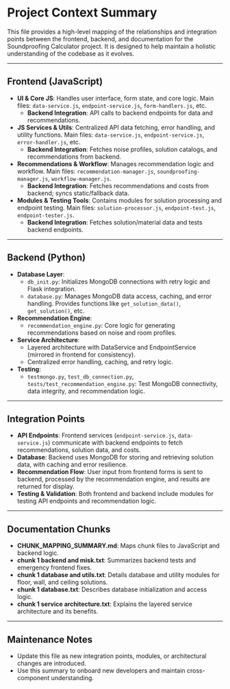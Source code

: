 # Project Context Summary

This file provides a high-level mapping of the relationships and integration points between the frontend, backend, and documentation for the Soundproofing Calculator project. It is designed to help maintain a holistic understanding of the codebase as it evolves.

---

## Frontend (JavaScript)
- **UI & Core JS**: Handles user interface, form state, and core logic. Main files: `data-service.js`, `endpoint-service.js`, `form-handlers.js`, etc.
  - **Backend Integration**: API calls to backend endpoints for data and recommendations.
- **JS Services & Utils**: Centralized API data fetching, error handling, and utility functions. Main files: `data-service.js`, `endpoint-service.js`, `error-handler.js`, etc.
  - **Backend Integration**: Fetches noise profiles, solution catalogs, and recommendations from backend.
- **Recommendations & Workflow**: Manages recommendation logic and workflow. Main files: `recommendation-manager.js`, `soundproofing-manager.js`, `workflow-manager.js`.
  - **Backend Integration**: Fetches recommendations and costs from backend; syncs static/fallback data.
- **Modules & Testing Tools**: Contains modules for solution processing and endpoint testing. Main files: `solution-processor.js`, `endpoint-test.js`, `endpoint-tester.js`.
  - **Backend Integration**: Fetches solution/material data and tests backend endpoints.

---

## Backend (Python)
- **Database Layer**:
  - `db_init.py`: Initializes MongoDB connections with retry logic and Flask integration.
  - `database.py`: Manages MongoDB data access, caching, and error handling. Provides functions like `get_solution_data()`, `get_solution()`, etc.
- **Recommendation Engine**:
  - `recommendation_engine.py`: Core logic for generating recommendations based on noise and room profiles.
- **Service Architecture**:
  - Layered architecture with DataService and EndpointService (mirrored in frontend for consistency).
  - Centralized error handling, caching, and retry logic.
- **Testing**:
  - `testmongo.py`, `test_db_connection.py`, `tests/test_recommendation_engine.py`: Test MongoDB connectivity, data integrity, and recommendation logic.

---

## Integration Points
- **API Endpoints**: Frontend services (`endpoint-service.js`, `data-service.js`) communicate with backend endpoints to fetch recommendations, solution data, and costs.
- **Database**: Backend uses MongoDB for storing and retrieving solution data, with caching and error resilience.
- **Recommendation Flow**: User input from frontend forms is sent to backend, processed by the recommendation engine, and results are returned for display.
- **Testing & Validation**: Both frontend and backend include modules for testing API endpoints and recommendation logic.

---

## Documentation Chunks
- **CHUNK_MAPPING_SUMMARY.md**: Maps chunk files to JavaScript and backend logic.
- **chunk 1 backend and misk.txt**: Summarizes backend tests and emergency frontend fixes.
- **chunk 1 database and utils.txt**: Details database and utility modules for floor, wall, and ceiling solutions.
- **chunk 1 database.txt**: Describes database initialization and access logic.
- **chunk 1 service architecture.txt**: Explains the layered service architecture and its benefits.

---

## Maintenance Notes
- Update this file as new integration points, modules, or architectural changes are introduced.
- Use this summary to onboard new developers and maintain cross-component understanding.